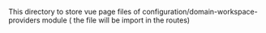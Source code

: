 This directory to store vue page files of configuration/domain-workspace-providers module ( the file will be import in the routes)